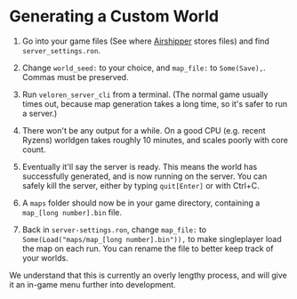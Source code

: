 # Generating a Custom World

1. Go into your game files (See where [Airshipper](airshipper.md#files) stores files) and find `server_settings.ron`.

2. Change `world_seed:` to your choice, and `map_file:` to `Some(Save),`. Commas must be preserved.

3. Run `veloren_server_cli` from a terminal. (The normal game usually times out, because map generation takes a long time, so it's safer to run a server.)

4. There won't be any output for a while. On a good CPU (e.g. recent Ryzens) worldgen takes roughly 10 minutes, and scales poorly with core count.

5. Eventually it'll say the server is ready. This means the world has successfully generated, and is now running on the server. You can safely kill the server, either by typing `quit[Enter]` or with Ctrl+C.

6. A `maps` folder should now be in your game directory, containing a `map_[long number].bin` file.

7. Back in `server-settings.ron`, change `map_file:` to `Some(Load("maps/map_[long number].bin")),` to make singleplayer load the map on each run. You can rename the file to better keep track of your worlds.

We understand that this is currently an overly lengthy process, and will give it an in-game menu further into development.
